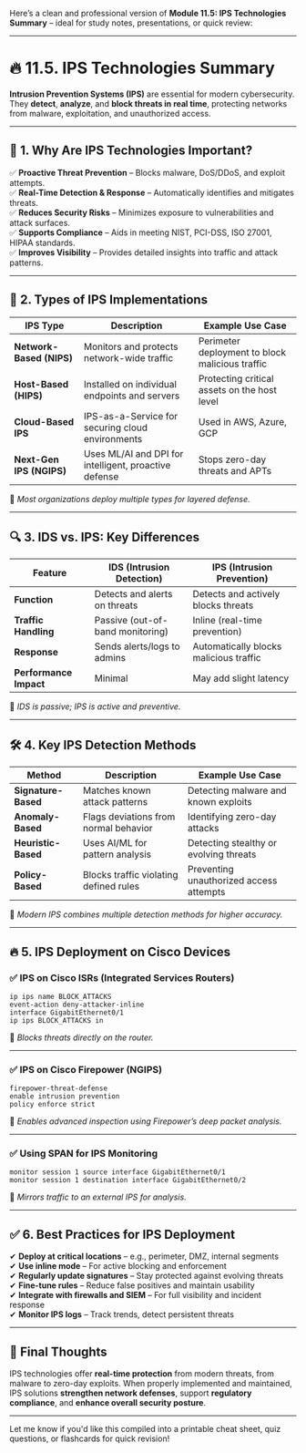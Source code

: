 Here’s a clean and professional version of **Module 11.5: IPS Technologies Summary** – ideal for study notes, presentations, or quick review:

---

# 🔥 11.5. IPS Technologies Summary

**Intrusion Prevention Systems (IPS)** are essential for modern cybersecurity. They **detect**, **analyze**, and **block threats in real time**, protecting networks from malware, exploitation, and unauthorized access.

---

## 🌟 1. Why Are IPS Technologies Important?

✅ **Proactive Threat Prevention** – Blocks malware, DoS/DDoS, and exploit attempts.  
✅ **Real-Time Detection & Response** – Automatically identifies and mitigates threats.  
✅ **Reduces Security Risks** – Minimizes exposure to vulnerabilities and attack surfaces.  
✅ **Supports Compliance** – Aids in meeting NIST, PCI-DSS, ISO 27001, HIPAA standards.  
✅ **Improves Visibility** – Provides detailed insights into traffic and attack patterns.

---

## 🔑 2. Types of IPS Implementations

| IPS Type             | Description                                                 | Example Use Case                                 |
|----------------------|-------------------------------------------------------------|--------------------------------------------------|
| **Network-Based (NIPS)**  | Monitors and protects network-wide traffic                       | Perimeter deployment to block malicious traffic  |
| **Host-Based (HIPS)**     | Installed on individual endpoints and servers                    | Protecting critical assets on the host level     |
| **Cloud-Based IPS**       | IPS-as-a-Service for securing cloud environments                | Used in AWS, Azure, GCP                          |
| **Next-Gen IPS (NGIPS)**  | Uses ML/AI and DPI for intelligent, proactive defense            | Stops zero-day threats and APTs                  |

🔹 *Most organizations deploy multiple types for layered defense.*

---

## 🔍 3. IDS vs. IPS: Key Differences

| Feature               | IDS (Intrusion Detection)                     | IPS (Intrusion Prevention)                       |
|-----------------------|-----------------------------------------------|--------------------------------------------------|
| **Function**          | Detects and alerts on threats                 | Detects and actively blocks threats              |
| **Traffic Handling**  | Passive (out-of-band monitoring)              | Inline (real-time prevention)                    |
| **Response**          | Sends alerts/logs to admins                   | Automatically blocks malicious traffic           |
| **Performance Impact**| Minimal                                       | May add slight latency                           |

🔹 *IDS is passive; IPS is active and preventive.*

---

## 🛠️ 4. Key IPS Detection Methods

| Method                  | Description                                              | Example Use Case                          |
|-------------------------|----------------------------------------------------------|-------------------------------------------|
| **Signature-Based**     | Matches known attack patterns                            | Detecting malware and known exploits       |
| **Anomaly-Based**       | Flags deviations from normal behavior                    | Identifying zero-day attacks               |
| **Heuristic-Based**     | Uses AI/ML for pattern analysis                          | Detecting stealthy or evolving threats     |
| **Policy-Based**        | Blocks traffic violating defined rules                   | Preventing unauthorized access attempts    |

🔹 *Modern IPS combines multiple detection methods for higher accuracy.*

---

## 🔥 5. IPS Deployment on Cisco Devices

### ✅ IPS on Cisco ISRs (Integrated Services Routers)
```plaintext
ip ips name BLOCK_ATTACKS
event-action deny-attacker-inline
interface GigabitEthernet0/1
ip ips BLOCK_ATTACKS in
```
🔹 *Blocks threats directly on the router.*

---

### ✅ IPS on Cisco Firepower (NGIPS)
```plaintext
firepower-threat-defense
enable intrusion prevention
policy enforce strict
```
🔹 *Enables advanced inspection using Firepower’s deep packet analysis.*

---

### ✅ Using SPAN for IPS Monitoring
```plaintext
monitor session 1 source interface GigabitEthernet0/1
monitor session 1 destination interface GigabitEthernet0/2
```
🔹 *Mirrors traffic to an external IPS for analysis.*

---

## ✅ 6. Best Practices for IPS Deployment

✔ **Deploy at critical locations** – e.g., perimeter, DMZ, internal segments  
✔ **Use inline mode** – For active blocking and enforcement  
✔ **Regularly update signatures** – Stay protected against evolving threats  
✔ **Fine-tune rules** – Reduce false positives and maintain usability  
✔ **Integrate with firewalls and SIEM** – For full visibility and incident response  
✔ **Monitor IPS logs** – Track trends, detect persistent threats

---

## 🚀 Final Thoughts

IPS technologies offer **real-time protection** from modern threats, from malware to zero-day exploits. When properly implemented and maintained, IPS solutions **strengthen network defenses**, support **regulatory compliance**, and **enhance overall security posture**.

---

Let me know if you'd like this compiled into a printable cheat sheet, quiz questions, or flashcards for quick revision!